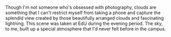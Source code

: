 Though I'm not someone who's obsessed with photography, clouds are something that I can't restrict myself from taking a phone and capture the splendid view created by those beautifully arranged clouds and fascinating lightning. This scene was taken at EdU during the evening period. The sky, to me, built up a special atmosphere that I'd never felt before in the campus.